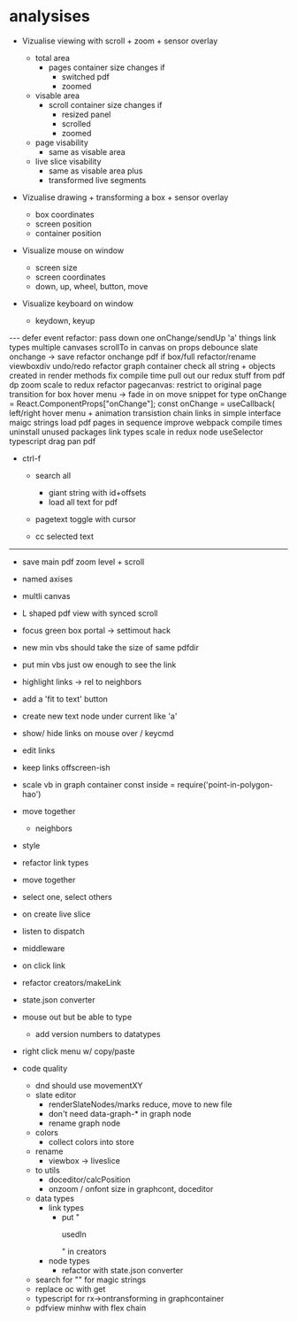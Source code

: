 # analysises
- Vizualise viewing with scroll + zoom + sensor overlay
  - total area
    - pages container size changes if
      - switched pdf
      - zoomed
  - visable area
    - scroll container size changes if
      - resized panel
      - scrolled
      - zoomed
  - page visability
    - same as visable area
  - live slice visability
    - same as visable area plus
    - transformed live segments

- Vizualise drawing + transforming a box + sensor overlay
  - box coordinates
  - screen position
  - container position
  
- Visualize mouse on window
  - screen size
  - screen coordinates
  - down, up, wheel, button, move

- Visualize keyboard on window
  - keydown, keyup




--- defer
event refactor: pass down one onChange/sendUp
'a' things
link types
multiple canvases 
scrollTo in  canvas on props
debounce slate onchange -> save
refactor onchange pdf if box/full
refactor/rename viewboxdiv
undo/redo
refactor graph container
check all string + objects created in render methods
fix compile time
pull out our redux stuff from
pdf dp zoom
scale to redux
refactor pagecanvas: 
restrict to original page
transition for box hover menu -> fade in on move
snippet for type onChange = React.ComponentProps<typeof AdjustableBox>["onChange"];
  const onChange = useCallback<onChange>(
left/right hover menu + animation transistion
chain links in simple interface
maigc strings
load pdf pages in sequence
improve webpack compile times
uninstall unused packages
link types
scale in redux node
useSelector typescript
drag pan pdf




- ctrl-f
  - search all
    - giant string with id+offsets
    - load all text for pdf



  - pagetext toggle with cursor
  - cc selected text































---------------------------
- save main pdf zoom level + scroll
- named axises
- multli canvas
- L shaped pdf view with synced scroll
- focus green box portal -> settimout hack
- new min vbs should take the size of same pdfdir
- put min vbs just ow enough to see the link
- highlight links -> rel to neighbors
- add a 'fit to text' button
- create new text node under current like 'a'
- show/ hide links on mouse over / keycmd
- edit links
- keep links offscreen-ish
- scale vb in graph container
const inside = require('point-in-polygon-hao')

- move together
  - neighbors
- style
- refactor link types
- move together
- select one, select others
- on create live slice
- listen to dispatch
- middleware
- on click link

* refactor creators/makeLink
* state.json converter
* mouse out but be able to type
  - add version numbers to datatypes
* right click menu w/ copy/paste

* code quality
  - dnd should use movementXY
  - slate editor
    - renderSlateNodes/marks reduce, move to new file
    - don't need data-graph-\* in graph node
    - rename graph node
  - colors
    - collect colors into store
  - rename
    - viewbox -> liveslice
  - to utils
    - doceditor/calcPosition
    - onzoom / onfont size in graphcont, doceditor
  - data types
    - link types
      - put "<p>usedIn</p>" in creators
    - node types
      - refactor with state.json converter
  - search for "" for magic strings
  - replace oc with get
  - typescript for rx->ontransforming in graphcontainer
  - pdfview minhw with flex chain
